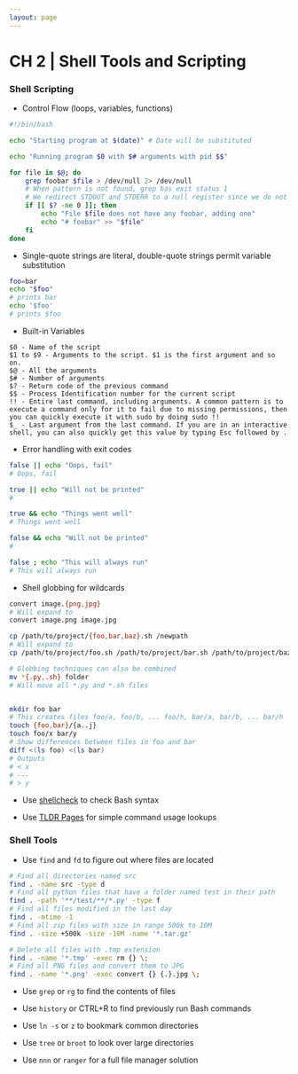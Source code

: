 ```yaml
---
layout: page
---
```


# CH 2 | Shell Tools and Scripting

### Shell Scripting
* Control Flow (loops, variables, functions)
```bash
#!/bin/bash

echo "Starting program at $(date)" # Date will be substituted

echo "Running program $0 with $# arguments with pid $$"

for file in $@; do
	grep foobar $file > /dev/null 2> /dev/null
	# When pattern is not found, grep has exit status 1
	# We redirect STDOUT and STDERR to a null register since we do not care about them
	if [[ $? -ne 0 ]]; then
		echo "File $file does not have any foobar, adding one"
		echo "# foobar" >> "$file"
	fi
done
```
* Single-quote strings are literal, double-quote strings permit variable substitution
```bash
foo=bar
echo "$foo"
# prints bar
echo '$foo'
# prints $foo
```

* Built-in Variables
```
$0 - Name of the script
$1 to $9 - Arguments to the script. $1 is the first argument and so on.
$@ - All the arguments
$# - Number of arguments
$? - Return code of the previous command
$$ - Process Identification number for the current script
!! - Entire last command, including arguments. A common pattern is to execute a command only for it to fail due to missing permissions, then you can quickly execute it with sudo by doing sudo !!
$_ - Last argument from the last command. If you are in an interactive shell, you can also quickly get this value by typing Esc followed by .
```

* Error handling with exit codes
```bash
false || echo "Oops, fail"
# Oops, fail

true || echo "Will not be printed"
#

true && echo "Things went well"
# Things went well

false && echo "Will not be printed"
#

false ; echo "This will always run"
# This will always run
```

* Shell globbing for wildcards
```bash
convert image.{png,jpg}
# Will expand to
convert image.png image.jpg

cp /path/to/project/{foo,bar,baz}.sh /newpath
# Will expand to
cp /path/to/project/foo.sh /path/to/project/bar.sh /path/to/project/baz.sh /newpath

# Globbing techniques can also be combined
mv *{.py,.sh} folder
# Will move all *.py and *.sh files


mkdir foo bar
# This creates files foo/a, foo/b, ... foo/h, bar/a, bar/b, ... bar/h
touch {foo,bar}/{a..j}
touch foo/x bar/y
# Show differences between files in foo and bar
diff <(ls foo) <(ls bar)
# Outputs
# < x
# ---
# > y
```

* Use [shellcheck](https://github.com/koalaman/shellcheck) to check Bash syntax

* Use [TLDR Pages](https://tldr.sh/) for simple command usage lookups

### Shell Tools
* Use `find` and `fd` to figure out where files are located
```bash
# Find all directories named src
find . -name src -type d
# Find all python files that have a folder named test in their path
find . -path '**/test/**/*.py' -type f
# Find all files modified in the last day
find . -mtime -1
# Find all zip files with size in range 500k to 10M
find . -size +500k -size -10M -name '*.tar.gz'

# Delete all files with .tmp extension
find . -name '*.tmp' -exec rm {} \;
# Find all PNG files and convert them to JPG
find . -name '*.png' -exec convert {} {.}.jpg \;
```

* Use `grep` or `rg` to find the contents of files

* Use `history` or CTRL+R to find previously run Bash commands

* Use `ln -s` or `z` to bookmark common directories

* Use `tree` or `broot` to look over large directories

* Use `nnn` or `ranger` for a full file manager solution